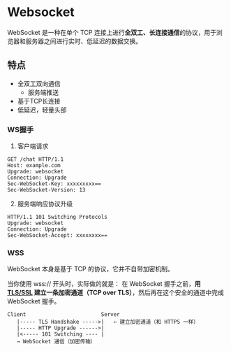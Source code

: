 # Websocket
WebSocket 是一种在单个 TCP 连接上进行**全双工、长连接通信**的协议，用于浏览器和服务器之间进行实时、低延迟的数据交换。

## 特点
- 全双工双向通信
	- 服务端推送
- 基于TCP长连接
- 低延迟，轻量头部



### WS握手

1. 客户端请求

```http
GET /chat HTTP/1.1
Host: example.com
Upgrade: websocket
Connection: Upgrade
Sec-WebSocket-Key: xxxxxxxxx==
Sec-WebSocket-Version: 13
```

2. 服务端响应协议升级

```http
HTTP/1.1 101 Switching Protocols
Upgrade: websocket
Connection: Upgrade
Sec-WebSocket-Accept: xxxxxxxx==
```

### WSS
WebSocket 本身是基于 TCP 的协议，它并不自带加密机制。

当你使用 wss:// 开头时，实际做的就是：
在 WebSocket 握手之前，**用 [TLS/SSL](HTTPS.md#TLS/SSL) 建立一条加密通道（TCP over TLS）**，然后再在这个安全的通道中完成 WebSocket 握手。

```text
Client                        Server
   |----- TLS Handshake ----->|   ← 建立加密通道（和 HTTPS 一样）
   |----- HTTP Upgrade ------>|
   |<----- 101 Switching ---- |
   → WebSocket 通信（加密传输）
```
